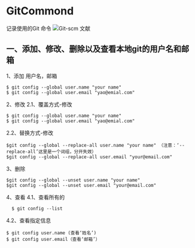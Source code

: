 # GitCommond
记录使用的Git 命令
![Git-scm 文献](https://www.git-scm.com/)

## 一、添加、修改、删除以及查看本地git的用户名和邮箱
1、添加 用户名，邮箱
```
$ git config --global user.name "your name"
$ git config --global user.email "yao@emial.com"
```
2、修改
  2.1、覆盖方式-修改
   ```
   $ git config --global user.name "your name"
   $ git config --global user.email "yao@emial.com"
   ```
   2.2、替换方式-修改
   ```
   $git config --global --replace-all user.name "your name" （注意：‘--replace-all’这里是一个词组，分开失效）
   $git config --global --replace-all user.email "your@email.com"
   ```
3、删除
```
$git config --global --unset user.name "your name"
$git config --global --unset user.email "your@email.com"
```
4、查看
  4.1、查看所有的
  ```
    $ git config --list
  ```
  4.2、查看指定信息
  ```
  $ git config user.name (查看‘姓名’)
  $ git config user.email（查看‘邮箱’）
  
  ```
